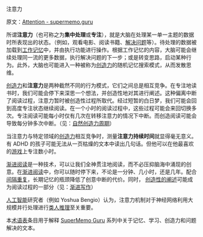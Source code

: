 注意力

原文：[Attention - supermemo.guru](https://supermemo.guru/wiki/Attention)

所谓**注意力**（也可称之为**集中处理**或**专注**），就是大脑在处理某一单一主题的数据时所表现出的状态。（例如，观看电影、阅读书籍、[解决问题](https://supermemo.guru/wiki/Problem_solving)等）。待处理的数据被加载到[工作记忆](https://supermemo.guru/wiki/Working_memory)中，并由执行功能进行操作。根据工作记忆的内容，大脑可能会继续处理同一流的更多数据，执行解决问题的下一步；或是转变思路，启动某种行为。此外，大脑也可能进入一种被称为[创造力](https://supermemo.guru/wiki/Creativity)的随机记忆搜索模式，从而发散思维。

[创造力](https://supermemo.guru/wiki/Creativity)和**注意力**是两种截然不同的行为模式，它们之间总是相互竞争。在专注地读书时，我们可能会停下来深思一个想法，并创造性地对其进行阐述。这种偏离中断了阅读过程，注意力暂时被创造性过程所取代。经过短暂的白日梦，我们可能会回到高度专注状态继续阅读。在一个小时的阅读过程中，这些过程可能会来回切换多次。专注阅读可能每小时仅有几次在转移注意力的情况下中断。而创造阅读可能会导致每分钟多次中断。（见：[自然创造力周期](https://supermemo.guru/wiki/Natural_creativity_cycle)）

当注意力与特定领域的[创造力](https://supermemo.guru/wiki/Creativity)相互竞争时，测量**注意力持续时间**就显得毫无意义。有 ADHD 的孩子可能无法从一页枯燥的文本中读出几句话。但他可以在他最喜欢的[游戏](https://supermemo.guru/wiki/Videogame)上专注数小时。

[渐进阅读](https://supermemo.guru/wiki/Incremental_reading)是一种技术，可以让我们全神贯注地阅读，而不必压抑脑海中涌现的创意。在[渐进阅读](https://supermemo.guru/wiki/Incremental_reading)中，你可以随时停下来，不论是一分钟、几小时，还是几年。配合[间隔重复](https://supermemo.guru/wiki/Spaced_repetition)，长期记忆的瓶颈降低了创意中断的代价。同时， [创造性的阐述](https://supermemo.guru/wiki/Creative_elaboration)可能成为阅读过程的一部分（见：[渐进写作](https://supermemo.guru/wiki/Incremental_writing)）

[人工智能](https://supermemo.guru/wiki/Artificial_intelligence)研究者（例如 Yoshua Bengio）认为，注意力机制对于神经网络利用大规模并行处理进行[类人推理](https://supermemo.guru/wiki/Conceptual_computation)至关重要。

本[术语表](https://supermemo.guru/wiki/Glossary)条目用于解释 [SuperMemo Guru](https://supermemo.guru/wiki/SuperMemo_Guru) 系列中关于记忆、学习、创造力和问题解决的文本。
